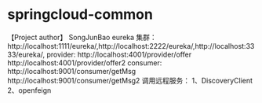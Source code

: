 # springcloud-common
【Project author】 SongJunBao
eureka 集群：
      http://localhost:1111/eureka/,http://localhost:2222/eureka/,http://localhost:3333/eureka/,
provider:
     http://localhost:4001/provider/offer
     http://localhost:4001/provider/offer2
consumer:
     http://localhost:9001/consumer/getMsg
     http://localhost:9001/consumer/getMsg2
调用远程服务：
     1、DiscoveryClient
     2、openfeign
